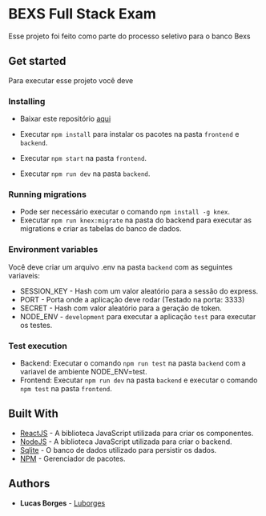 # BEXS Full Stack Exam
Esse projeto foi feito como parte do processo seletivo para o banco Bexs

## Get started

Para executar esse projeto você deve

### Installing

* Baixar este repositório [aqui](https://github.com/Luborges/bexs-full-stack-exam/archive/master.zip)

* Executar ```npm install``` para instalar os pacotes na pasta `frontend` e `backend`.
* Executar ```npm start``` na pasta `frontend`.
* Executar ```npm run dev``` na pasta `backend`.

### Running migrations

* Pode ser necessário executar o comando ```npm install -g knex```.
* Executar ```npm run knex:migrate``` na pasta do backend para executar as migrations e criar as tabelas do banco de dados.

### Environment variables

Você deve criar um arquivo .env na pasta `backend` com as seguintes variaveis:

* SESSION_KEY - Hash com um valor aleatório para a sessão do express.
* PORT - Porta onde a aplicação deve rodar (Testado na porta: 3333)
* SECRET - Hash com valor aleatório para a geração de token.
* NODE_ENV - `development` para executar a aplicação `test` para executar os testes.

### Test execution

* Backend: Executar o comando ```npm run test``` na pasta `backend` com a variavel de ambiente NODE_ENV=test.
* Frontend: Executar ```npm run dev``` na pasta `backend` e executar o comando ```npm test``` na pasta `frontend`.

## Built With

* [ReactJS](https://reactjs.org/) - A biblioteca JavaScript utilizada para criar os componentes.
* [NodeJS](https://nodejs.org/) - A biblioteca JavaScript utilizada para criar o backend.
* [Sqlite](https://www.sqlite.org/index.html/) - O banco de dados utilizado para persistir os dados.
* [NPM](https://www.npmjs.com/) - Gerenciador de pacotes.

## Authors

* **Lucas Borges** - [Luborges](https://github.com/Luborges)
